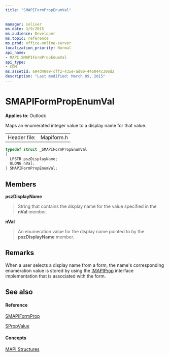```yaml
---
title: "SMAPIFormPropEnumVal"
 
 
manager: soliver
ms.date: 3/9/2015
ms.audience: Developer
ms.topic: reference
ms.prod: office-online-server
localization_priority: Normal
api_name:
- MAPI.SMAPIFormPropEnumVal
api_type:
- COM
ms.assetid: 694d40e9-cff2-435e-ad90-446044c306d2
description: "Last modified: March 09, 2015"
---
```


# SMAPIFormPropEnumVal

  
  
**Applies to**: Outlook 
  
Maps an enumerated integer value to a display name for that value. 
  
|||
|:-----|:-----|
|Header file:  <br/> |Mapiform.h  <br/> |
   
```cpp
typedef struct _SMAPIFormPropEnumVal
{
  LPSTR pszDisplayName;
  ULONG nVal;
} SMAPIFormPropEnumVal;

```

## Members

 **pszDisplayName**
  
> String that contains the display name for the value specified in the **nVal** member. 
    
 **nVal**
  
> An enumeration value for the display name pointed to by the **pszDisplayName** member. 
    
## Remarks

When a user selects a display name from a form, the name's corresponding enumeration value is stored by using the [IMAPIProp](imapipropiunknown.md) interface implementation that is associated with the form. 
  
## See also

#### Reference

[SMAPIFormProp](smapiformprop.md)
  
[SPropValue](spropvalue.md)
#### Concepts

[MAPI Structures](mapi-structures.md)

